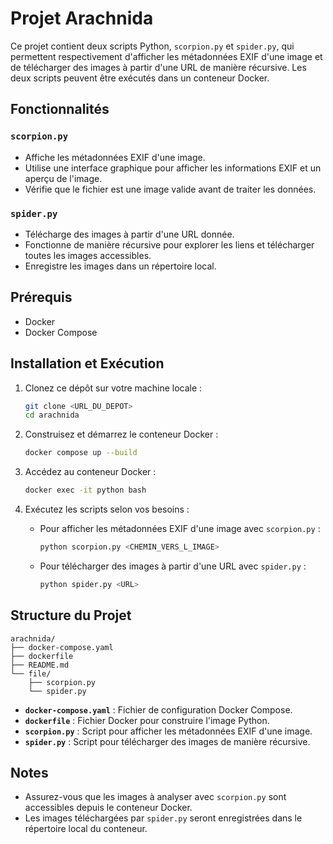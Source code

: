 # Projet Arachnida

Ce projet contient deux scripts Python, `scorpion.py` et `spider.py`, qui permettent respectivement d'afficher les métadonnées EXIF d'une image et de télécharger des images à partir d'une URL de manière récursive. Les deux scripts peuvent être exécutés dans un conteneur Docker.

## Fonctionnalités

### `scorpion.py`
- Affiche les métadonnées EXIF d'une image.
- Utilise une interface graphique pour afficher les informations EXIF et un aperçu de l'image.
- Vérifie que le fichier est une image valide avant de traiter les données.

### `spider.py`
- Télécharge des images à partir d'une URL donnée.
- Fonctionne de manière récursive pour explorer les liens et télécharger toutes les images accessibles.
- Enregistre les images dans un répertoire local.

## Prérequis

- Docker
- Docker Compose

## Installation et Exécution

1. Clonez ce dépôt sur votre machine locale :
   ```sh
   git clone <URL_DU_DEPOT>
   cd arachnida
   ```

2. Construisez et démarrez le conteneur Docker :
   ```sh
   docker compose up --build
   ```

3. Accédez au conteneur Docker :
   ```sh
   docker exec -it python bash
   ```

4. Exécutez les scripts selon vos besoins :

   - Pour afficher les métadonnées EXIF d'une image avec `scorpion.py` :
     ```sh
     python scorpion.py <CHEMIN_VERS_L_IMAGE>
     ```

   - Pour télécharger des images à partir d'une URL avec `spider.py` :
     ```sh
     python spider.py <URL>
     ```

## Structure du Projet

```
arachnida/
├── docker-compose.yaml
├── dockerfile
├── README.md
└── file/
    ├── scorpion.py
    └── spider.py
```

- **`docker-compose.yaml`** : Fichier de configuration Docker Compose.
- **`dockerfile`** : Fichier Docker pour construire l'image Python.
- **`scorpion.py`** : Script pour afficher les métadonnées EXIF d'une image.
- **`spider.py`** : Script pour télécharger des images de manière récursive.

## Notes

- Assurez-vous que les images à analyser avec `scorpion.py` sont accessibles depuis le conteneur Docker.
- Les images téléchargées par `spider.py` seront enregistrées dans le répertoire local du conteneur.


